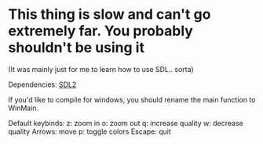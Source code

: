 # This thing is slow and can't go extremely far. You probably shouldn't be using it
(It was mainly just for me to learn how to use SDL.. sorta)

Dependencies: [SDL2](https://github.com/libsdl-org/SDL/releases/)

If you'd like to compile for windows, you should rename the main function to WinMain.

Default keybinds:
z: zoom in
o: zoom out
q: increase quality
w: decrease quality
Arrows: move
p: toggle colors
Escape: quit
